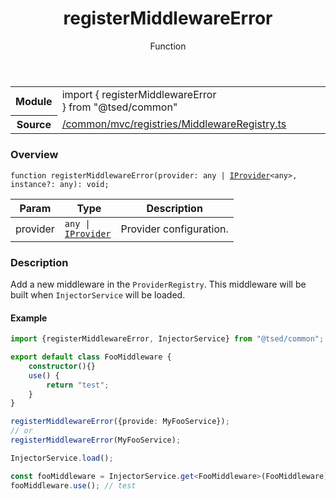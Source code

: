 
<header class="symbol-info-header"><h1 id="registermiddlewareerror">registerMiddlewareError</h1><label class="symbol-info-type-label function">Function</label></header>
<!-- summary -->
<section class="symbol-info"><table class="is-full-width"><tbody><tr><th>Module</th><td><div class="lang-typescript"><span class="token keyword">import</span> { registerMiddlewareError }&nbsp;<span class="token keyword">from</span>&nbsp;<span class="token string">"@tsed/common"</span></div></td></tr><tr><th>Source</th><td><a href="https://github.com/Romakita/ts-express-decorators/blob/v4.16.0/src//common/mvc/registries/MiddlewareRegistry.ts#L0-L0">/common/mvc/registries/MiddlewareRegistry.ts</a></td></tr></tbody></table></section>
<!-- overview -->


### Overview


<pre><code class="typescript-lang ">function <span class="token function">registerMiddlewareError</span><span class="token punctuation">(</span>provider<span class="token punctuation">:</span> <span class="token keyword">any</span> | <a href="#api/common/di/iprovider"><span class="token">IProvider</span></a><<span class="token keyword">any</span>><span class="token punctuation">,</span> instance?<span class="token punctuation">:</span> <span class="token keyword">any</span><span class="token punctuation">)</span><span class="token punctuation">:</span> <span class="token keyword">void</span><span class="token punctuation">;</span></code></pre>


<!-- Parameters -->


Param | Type | Description
---|---|---
 provider|<code>any &#124; <a href="#api/common/di/iprovider"><span class="token">IProvider</span></a><any></code>|Provider configuration.




<!-- Description -->


### Description

Add a new middleware in the `ProviderRegistry`. This middleware will be built when `InjectorService` will be loaded.

#### Example

```typescript
import {registerMiddlewareError, InjectorService} from "@tsed/common";

export default class FooMiddleware {
    constructor(){}
    use() {
        return "test";
    }
}

registerMiddlewareError({provide: MyFooService});
// or
registerMiddlewareError(MyFooService);

InjectorService.load();

const fooMiddleware = InjectorService.get<FooMiddleware>(FooMiddleware);
fooMiddleware.use(); // test
```

<!-- Members -->


